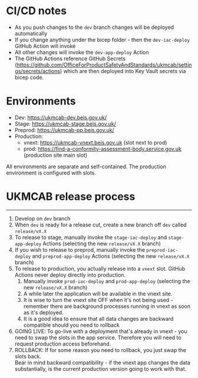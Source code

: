 # CI/CD notes
- As you push changes to the `dev` branch changes will be deployed automatically
- If you change anything under the bicep folder - then the `dev-iac-deploy` GitHub Action will invoke
- All other changes will invoke the `dev-app-deploy` Action
- The GitHub Actions reference GitHub Secrets (https://github.com/OfficeForProductSafetyAndStandards/ukmcab/settings/secrets/actions) which are then deployed into Key Vault secrets via bicep code.

# Environments
- Dev: https://ukmcab-dev.beis.gov.uk/
- Stage: https://ukmcab-stage.beis.gov.uk/
- Preprod: https://ukmcab-pp.beis.gov.uk/
- Production: 
	- vnext: https://ukmcab-vnext.beis.gov.uk (slot next to prod)
	- prod: https://find-a-conformity-assessment-body.service.gov.uk (production site main slot)

All environments are separate and self-contained.  The production environment is configured with slots.

# UKMCAB release process
---
1. Develop on `dev` branch
1. When `dev` is ready for a release cut, create a new branch off `dev` called `release/vX.X`
1. To release to stage, manually invoke the `stage-iac-deploy` and `stage-app-deploy` Actions (selecting the new `release/vX.X` branch)
1. If you wish to release to preprod, manually invoke the `preprod-iac-deploy` and `preprod-app-deploy` Actions (selecting the new `release/vX.X` branch)
1. To release to production, you actually release into a `vnext` slot.  GitHub Actions never deploy directly into production.
	1. Manually invoke `prod-iac-deploy` and `prod-app-deploy` (selecting the new `release/vX.X` branch)
	1. A while later the application will be available in the vnext site.
	1. It is wise to turn the vnext site OFF when it's not being used - remember there are background processes running in vnext as soon as it's deployed.
	1. It is a good idea to ensure that all data changes are backward compatible should you need to rollback
1. GOING LIVE: To go-live with a deployment that's already in vnext - you need to swap the slots in the app service.  Therefore you will need to request production access beforehand.
1. ROLLBACK: If for some reason you need to rollback, you just swap the slots back.  
Bear in mind backward compatibility - if the vnext app changes the data substantially, is the current production version going to work with that.


